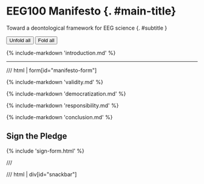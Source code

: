# EEG100 Manifesto {. #main-title}
Toward a deontological framework for EEG science
{. #subtitle }

<button onclick="toggleFold(true)">Unfold all</button>
<button onclick="toggleFold(false)">Fold all</button>

{%
  include-markdown 'introduction.md'
%}


---

/// html | form[id="manifesto-form"]

{%
  include-markdown 'validity.md'
%}

{%
  include-markdown 'democratization.md'
%}

{%
  include-markdown 'responsibility.md'
%}

{%
  include-markdown 'conclusion.md'
%}

## Sign the Pledge

{% 
  include 'sign-form.html'
%}


///

/// html | div[id="snackbar"]